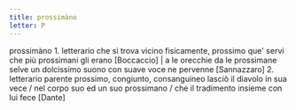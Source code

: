 ```yaml
---
title: prossimàno
letter: P
---
```

prossimàno 1. letterario che si trova vicino fisicamente, prossimo que' servi che più prossimani gli erano [Boccaccio] | a le orecchie da le prossimane selve un dolcissimo suono con suave voce ne pervenne [Sannazzaro] 2. letterario parente prossimo, congiunto, consanguineo lasciò il diavolo in sua vece / nel corpo suo ed un suo prossimano / che il tradimento insieme con lui fece [Dante]